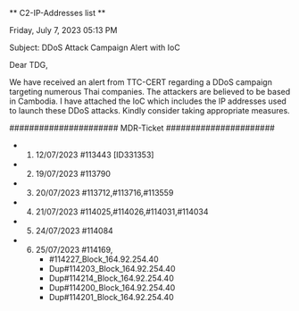 ** C2-IP-Addresses list **

Friday, July 7, 2023 05:13 PM

Subject: DDoS Attack Campaign Alert with IoC 
 
Dear TDG,
 
We have received an alert from TTC-CERT regarding a DDoS campaign targeting numerous Thai companies. 
The attackers are believed to be based in Cambodia. 
I have attached the IoC  which includes the IP addresses used to launch these DDoS attacks. 
Kindly consider taking appropriate measures.

######################
MDR-Ticket
######################
* 1. 12/07/2023 #113443 [ID331353]
* 2. 19/07/2023 #113790
* 3. 20/07/2023 #113712,#113716,#113559
* 4. 21/07/2023 #114025,#114026,#114031,#114034
* 5. 24/07/2023 #114084
* 6. 25/07/2023 #114169,
     - #114227_Block_164.92.254.40
     - Dup#114203_Block_164.92.254.40
     - Dup#114214_Block_164.92.254.40
     - Dup#114200_Block_164.92.254.40
     - Dup#114201_Block_164.92.254.40
